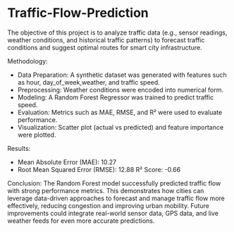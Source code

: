 # Traffic-Flow-Prediction
The objective of this project is to analyze traffic data (e.g., sensor readings, weather conditions, and historical traffic patterns) to forecast traffic conditions and suggest optimal routes for smart city infrastructure.

Methodology:
- Data Preparation: A synthetic dataset was generated with features such as hour, day_of_week,weather, and traffic speed.
- Preprocessing: Weather conditions were encoded into numerical form.
- Modeling: A Random Forest Regressor was trained to predict traffic speed.
- Evaluation: Metrics such as MAE, RMSE, and R² were used to evaluate performance.
- Visualization: Scatter plot (actual vs predicted) and feature importance were plotted.

Results:
- Mean Absolute Error (MAE): 10.27
- Root Mean Squared Error (RMSE): 12.88 R² Score: -0.66

Conclusion: 
The Random Forest model successfully predicted traffic flow with strong performance metrics. This demonstrates how cities can leverage data-driven approaches to forecast and manage traffic flow more effectively, reducing congestion and improving urban mobility. Future improvements could integrate real-world sensor data, GPS data, and live weather feeds for even more accurate predictions.


